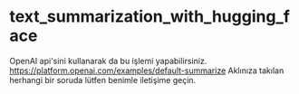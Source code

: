 # text_summarization_with_hugging_face
 
OpenAI api'sini kullanarak da bu işlemi yapabilirsiniz.
https://platform.openai.com/examples/default-summarize
Aklınıza takılan herhangi bir soruda lütfen benimle iletişime geçin.
